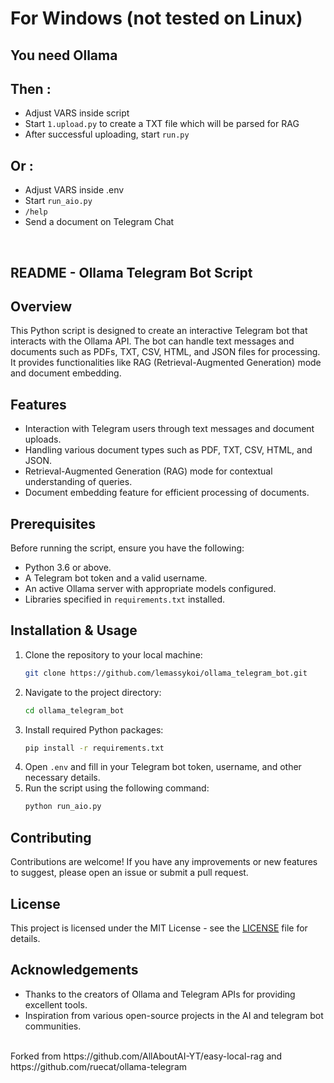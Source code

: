 # For Windows (not tested on Linux)
## You need Ollama

## Then :
* Adjust VARS inside script<br/>
* Start ```1.upload.py``` to create a TXT file which will be parsed for RAG<br/>
* After successful uploading, start ```run.py```<br/>

## Or :
* Adjust VARS inside .env<br/>
* Start ```run_aio.py```<br/>
* ```/help```<br/>
* Send a document on Telegram Chat<br/>
<br/>

## README - Ollama Telegram Bot Script

## Overview
This Python script is designed to create an interactive Telegram bot that interacts with the Ollama API. The bot can handle text messages and documents such as PDFs, TXT, CSV, HTML, and JSON files for processing. It provides functionalities like RAG (Retrieval-Augmented Generation) mode and document embedding.

## Features
- Interaction with Telegram users through text messages and document uploads.
- Handling various document types such as PDF, TXT, CSV, HTML, and JSON.
- Retrieval-Augmented Generation (RAG) mode for contextual understanding of queries.
- Document embedding feature for efficient processing of documents.

## Prerequisites
Before running the script, ensure you have the following:
- Python 3.6 or above.
- A Telegram bot token and a valid username.
- An active Ollama server with appropriate models configured.
- Libraries specified in `requirements.txt` installed.

## Installation & Usage
1. Clone the repository to your local machine:
   ```sh
   git clone https://github.com/lemassykoi/ollama_telegram_bot.git
2. Navigate to the project directory:
   ```sh
   cd ollama_telegram_bot
3. Install required Python packages:
   ```sh
   pip install -r requirements.txt
4. Open `.env` and fill in your Telegram bot token, username, and other necessary details.
5. Run the script using the following command:
   ```sh
   python run_aio.py

## Contributing
Contributions are welcome! If you have any improvements or new features to suggest, please open an issue or submit a pull request.

## License
This project is licensed under the MIT License - see the [LICENSE](LICENSE) file for details.

## Acknowledgements
- Thanks to the creators of Ollama and Telegram APIs for providing excellent tools.
- Inspiration from various open-source projects in the AI and telegram bot communities.
<br/>
Forked from https://github.com/AllAboutAI-YT/easy-local-rag and https://github.com/ruecat/ollama-telegram
